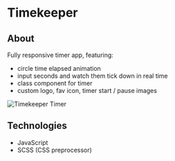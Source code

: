 # Timekeeper

## About

Fully responsive timer app, featuring:

- circle time elapsed animation
- input seconds and watch them tick down in real time
- class component for timer
- custom logo, fav icon, timer start / pause images 

![Timekeeper Timer](https://images2.imgbox.com/8e/85/Jr0OYH2j_o.jpg)

## Technologies

- JavaScript
- SCSS (CSS preprocessor)